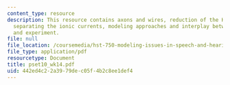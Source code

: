```yaml
---
content_type: resource
description: This resource contains axons and wires, reduction of the HH equations,
  separating the ionic currents, modeling approaches and interplay between theory
  and experiment.
file: null
file_location: /coursemedia/hst-750-modeling-issues-in-speech-and-hearing-spring-2006/442ed4c22a3979dec05f4b2c8ee1def4_pset10_wk14.pdf
file_type: application/pdf
resourcetype: Document
title: pset10_wk14.pdf
uid: 442ed4c2-2a39-79de-c05f-4b2c8ee1def4
---
```

